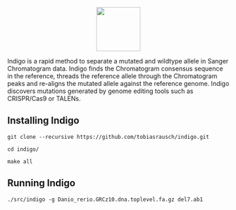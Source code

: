 <p align="center">
  <img height="100" src="https://raw.githubusercontent.com/tobiasrausch/indigo/master/indigo.png">
</p>

Indigo is a rapid method to separate a mutated and wildtype allele in Sanger Chromatogram data. Indigo finds the Chromatogram consensus sequence in the reference, threads the reference allele through the Chromatogram peaks and re-aligns the mutated allele against the reference genome. Indigo discovers mutations generated by genome editing tools such as CRISPR/Cas9 or TALENs.

Installing Indigo
-----------------

`git clone --recursive https://github.com/tobiasrausch/indigo.git`

`cd indigo/`

`make all`

Running Indigo
--------------

`./src/indigo -g Danio_rerio.GRCz10.dna.toplevel.fa.gz del7.ab1`
